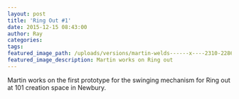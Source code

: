 ```yaml
---
layout: post
title: 'Ring Out #1'
date: 2015-12-15 08:43:00
author: Ray
categories:
tags:
featured_image_path: /uploads/versions/martin-welds------x----2310-2286x---.jpg
featured_image_description: Martin works on Ring out
---
```



Martin works on the first prototype for the swinging mechanism for Ring out at 101 creation space in Newbury.
